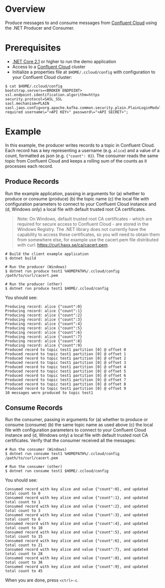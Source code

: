 ﻿# Overview

Produce messages to and consume messages from [Confluent Cloud](https://www.confluent.io/confluent-cloud/) using the .NET Producer and Consumer.


# Prerequisites

* [.NET Core 2.1](https://dotnet.microsoft.com/download) or higher to run the demo application
* Access to a [Confluent Cloud](https://www.confluent.io/confluent-cloud/) cluster
* Initialize a properties file at `$HOME/.ccloud/config` with configuration to your Confluent Cloud cluster:

```shell
$ cat $HOME/.ccloud/config
bootstrap.servers=<BROKER ENDPOINT>
ssl.endpoint.identification.algorithm=https
security.protocol=SASL_SSL
sasl.mechanism=PLAIN
sasl.jaas.config=org.apache.kafka.common.security.plain.PlainLoginModule required username\="<API KEY>" password\="<API SECRET>";
```

# Example

In this example, the producer writes records to a topic in Confluent Cloud. 
Each record has a key representing a username (e.g. `alice`) and a value of a count, formatted as json (e.g. `{"count": 0}`).
The consumer reads the same topic from Confluent Cloud and keeps a rolling sum of the counts as it processes each record.

## Produce Records

Run the example application, passing in arguments for (a) whether to produce or consume (produce) (b) the topic name (c) the local file with configuration parameters to connect to your Confluent Cloud instance and (d, Windows only) a local file with default trusted root CA certificates. 

> Note: On Windows, default trusted root CA certificates - which are required for secure access to Confluent Cloud - are stored in the Windows Registry. The .NET library does not currently have the capability to access these certificates, so you will need to obtain them from somewhere else, for example use the cacert.pem file distributed with curl: https://curl.haxx.se/ca/cacert.pem. 


```shell
# Build the client example application
$ dotnet build

# Run the producer (Windows)
$ dotnet run produce test1 %HOMEPATH%/.ccloud/config /path/to/curl/cacert.pem

# Run the producer (other)
$ dotnet run produce test1 $HOME/.ccloud/config
```

You should see:

```shell
Producing record: alice	{"count":0}
Producing record: alice	{"count":1}
Producing record: alice	{"count":2}
Producing record: alice	{"count":3}
Producing record: alice	{"count":4}
Producing record: alice	{"count":5}
Producing record: alice	{"count":6}
Producing record: alice	{"count":7}
Producing record: alice	{"count":8}
Producing record: alice	{"count":9}
Produced record to topic test1 partition [0] @ offset 0
Produced record to topic test1 partition [0] @ offset 1
Produced record to topic test1 partition [0] @ offset 2
Produced record to topic test1 partition [0] @ offset 3
Produced record to topic test1 partition [0] @ offset 4
Produced record to topic test1 partition [0] @ offset 5
Produced record to topic test1 partition [0] @ offset 6
Produced record to topic test1 partition [0] @ offset 7
Produced record to topic test1 partition [0] @ offset 8
Produced record to topic test1 partition [0] @ offset 9
10 messages were produced to topic test1
```

## Consume Records

Run the consumer, passing in arguments for (a) whether to produce or consume (consume) (b) the same topic name as used above (c) the local file with configuration parameters to connect to your Confluent Cloud instance and (d, Windows only) a local file with default trusted root CA certificates. Verify that the consumer received all the messages:

```shell
# Run the consumer (Windows)
$ dotnet run consume test1 %HOMEPATH%/.ccloud/config /path/to/curl/cacert.pem

# Run the consumer (other)
$ dotnet run consume test1 $HOME/.ccloud/config
```

You should see:

```
Consumed record with key alice and value {"count":0}, and updated total count to 0
Consumed record with key alice and value {"count":1}, and updated total count to 1
Consumed record with key alice and value {"count":2}, and updated total count to 3
Consumed record with key alice and value {"count":3}, and updated total count to 6
Consumed record with key alice and value {"count":4}, and updated total count to 10
Consumed record with key alice and value {"count":5}, and updated total count to 15
Consumed record with key alice and value {"count":6}, and updated total count to 21
Consumed record with key alice and value {"count":7}, and updated total count to 28
Consumed record with key alice and value {"count":8}, and updated total count to 36
Consumed record with key alice and value {"count":9}, and updated total count to 45
```

When you are done, press `<ctrl>-c`.
